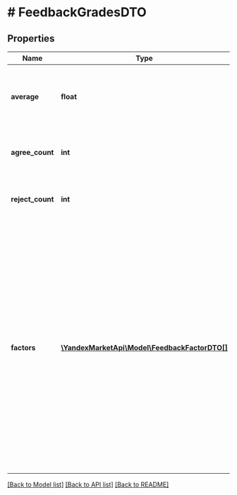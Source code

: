 # # FeedbackGradesDTO

## Properties

Name | Type | Description | Notes
------------ | ------------- | ------------- | -------------
**average** | **float** | Общая оценка, указанная в отзыве: от &#x60;1&#x60; («Ужасный магазин») до &#x60;5&#x60; («Отличный магазин»). | [optional]
**agree_count** | **int** | Количество пользователей, считающих отзыв полезным. | [optional]
**reject_count** | **int** | Количество пользователей, считающих отзыв бесполезным. | [optional]
**factors** | [**\YandexMarketApi\Model\FeedbackFactorDTO[]**](FeedbackFactorDTO.md) | Информация об оценках по параметрам, указанных в отзыве.  При создании отзыва автору предлагается поставить оценки магазину по нескольким параметрам: например, за скорость обработки заказа или удобство самовывоза. Набор параметров зависит от того, какой способ покупки (параметр &#x60;delivery&#x60;) указал автор. |

[[Back to Model list]](../../README.md#models) [[Back to API list]](../../README.md#endpoints) [[Back to README]](../../README.md)
